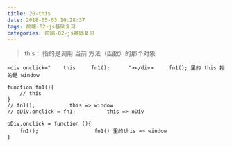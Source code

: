 ```yaml
---
title: 20-this
date: 2018-05-03 10:28:37
tags: 前端-02-js基础复习
categories: 前端-02-js基础复习
---
```

> this： 指的是调用 当前 方法（函数）的那个对象


```
<div onclick="    this     fn1();      "></div>     fn1(); 里的 this 指的是 window
```

```
function fn1(){
	// this
}
// fn1();			this => window
// oDiv.onclick = fn1;			this => oDiv
```

```
oDiv.onclick = function (){
	fn1();					fn1() 里的this => window
}
```

